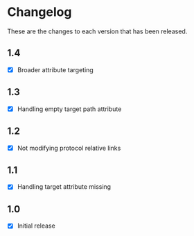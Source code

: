 # Changelog

These are the changes to each version that has been released.

## 1.4
- [x] Broader attribute targeting

## 1.3
- [x] Handling empty target path attribute

## 1.2
- [x] Not modifying protocol relative links

## 1.1
- [x] Handling target attribute missing

## 1.0
- [x] Initial release
